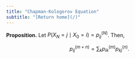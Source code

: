 ```yaml
---
title: "Chapman-Kologorov Equation"
subtitle: "[Return home](/)"
---
```


**Proposition.** Let $P(X_{N} = j \mid X_{0} = i) = p_{ij}^{(N)}$. Then,

$$p_{ij}^{(m+n)} = \sum_{k} p_{ik}^{(m)}p_{kj}^{(n)}.$$
